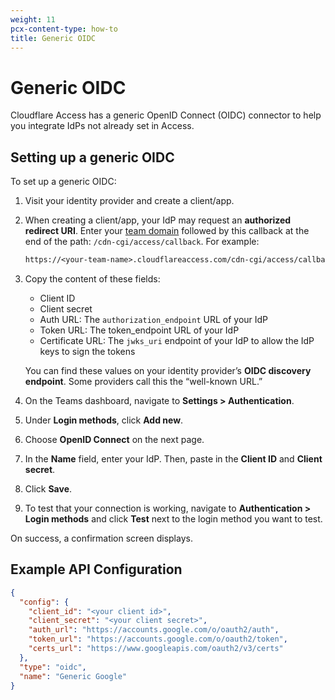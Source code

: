 ```yaml
---
weight: 11
pcx-content-type: how-to
title: Generic OIDC
---
```


# Generic OIDC

Cloudflare Access has a generic OpenID Connect (OIDC) connector to help you integrate IdPs not already set in Access.

## Setting up a generic OIDC

To set up a generic OIDC:

1. Visit your identity provider and create a client/app.

1. When creating a client/app, your IdP may request an **authorized redirect URI**. Enter your [team domain](/glossary#team-domain) followed by this callback at the end of the path: `/cdn-cgi/access/callback`. For example:

   ```txt
   https://<your-team-name>.cloudflareaccess.com/cdn-cgi/access/callback
   ```

1. Copy the content of these fields:

   - Client ID
   - Client secret
   - Auth URL: The `authorization_endpoint` URL of your IdP
   - Token URL: The token_endpoint URL of your IdP
   - Certificate URL: The `jwks_uri` endpoint of your IdP to allow the IdP keys to sign the tokens

   You can find these values on your identity provider’s **OIDC discovery endpoint**. Some providers call this the “well-known URL.”

1. On the Teams dashboard, navigate to **Settings > Authentication**.
1. Under **Login methods**, click **Add new**.

1. Choose **OpenID Connect** on the next page.

1. In the **Name** field, enter your IdP. Then, paste in the **Client ID** and **Client secret**.

1. Click **Save**.

1. To test that your connection is working, navigate to **Authentication > Login methods** and click **Test** next to the login method you want to test.

On success, a confirmation screen displays.

## Example API Configuration

```json
{
  "config": {
    "client_id": "<your client id>",
    "client_secret": "<your client secret>",
    "auth_url": "https://accounts.google.com/o/oauth2/auth",
    "token_url": "https://accounts.google.com/o/oauth2/token",
    "certs_url": "https://www.googleapis.com/oauth2/v3/certs"
  },
  "type": "oidc",
  "name": "Generic Google"
}
```